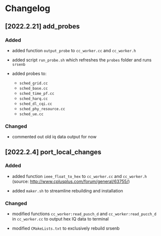 # Changelog

## [2022.2.21] add_probes

### Added

- added function `output_probe` to `cc_worker.cc` and `cc_worker.h`

- added script `run_probe.sh` which refreshes the `probes` folder and runs `srsenb`

- added probes to:
	- `sched_grid.cc`
	- `sched_base.cc`
	- `sched_time_pf.cc`
	- `sched_harq.cc`
	- `sched_dl_cqi.cc`
	- `sched_phy_resource.cc`
	- `sched_ue.cc`

### Changed

- commented out old iq data output for now

## [2022.2.4] port_local_changes

### Added

- added function `ieee_float_to_hex` to `cc_worker.cc` and `cc_worker.h` (source: http://www.cplusplus.com/forum/general/63755/)

- added `maker.sh` to streamline rebuilding and installation

### Changed

- modified functions `cc_worker:read_pusch_d` and `cc_worker:read_pucch_d` in `cc_worker.cc` to output hex IQ data to terminal

- modified `CMakeLists.txt` to exclusively rebuild srsenb
